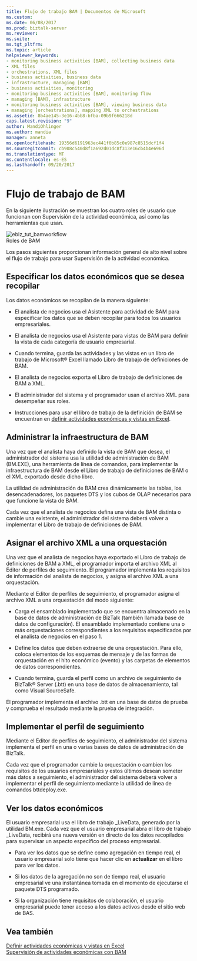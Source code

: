 ```yaml
---
title: Flujo de trabajo BAM | Documentos de Microsoft
ms.custom: 
ms.date: 06/08/2017
ms.prod: biztalk-server
ms.reviewer: 
ms.suite: 
ms.tgt_pltfrm: 
ms.topic: article
helpviewer_keywords:
- monitoring business activities [BAM], collecting business data
- XML files
- orchestrations, XML files
- business activities, business data
- infrastructure, managing [BAM]
- business activities, monitoring
- monitoring business activities [BAM], monitoring flow
- managing [BAM], infrastructure
- monitoring business activities [BAM], viewing business data
- managing [orchestrations], mapping XML to orchestrations
ms.assetid: 8b4ae145-3e16-4bb8-bfba-09b9f666218d
caps.latest.revision: "9"
author: MandiOhlinger
ms.author: mandia
manager: anneta
ms.openlocfilehash: 19356d6191963ec441f0b85c0e987c8515dcf1f4
ms.sourcegitcommit: cb908c540d8f1a692d01dc8f313e16cb4b4e696d
ms.translationtype: MT
ms.contentlocale: es-ES
ms.lasthandoff: 09/20/2017
---
```

# <a name="bam-workflow"></a>Flujo de trabajo de BAM
En la siguiente ilustración se muestran los cuatro roles de usuario que funcionan con Supervisión de la actividad económica, así como las herramientas que usan.  
  
 ![](../core/media/ebiz-tut-bamworkflow.gif "ebiz_tut_bamworkflow")  
Roles de BAM  
  
 Los pasos siguientes proporcionan información general de alto nivel sobre el flujo de trabajo para usar Supervisión de la actividad económica.  
  
## <a name="specifying-the-business-data-to-collect"></a>Especificar los datos económicos que se desea recopilar  
 Los datos económicos se recopilan de la manera siguiente:  
  
-   El analista de negocios usa el Asistente para actividad de BAM para especificar los datos que se deben recopilar para todos los usuarios empresariales.  
  
-   El analista de negocios usa el Asistente para vistas de BAM para definir la vista de cada categoría de usuario empresarial.  
  
-   Cuando termina, guarda las actividades y las vistas en un libro de trabajo de Microsoft® Excel llamado Libro de trabajo de definiciones de BAM.  
  
-   El analista de negocios exporta el Libro de trabajo de definiciones de BAM a XML.  
  
-   El administrador del sistema y el programador usan el archivo XML para desempeñar sus roles.  
  
-   Instrucciones para usar el libro de trabajo de la definición de BAM se encuentran en [definir actividades económicas y vistas en Excel](../core/defining-business-activities-and-views-in-excel.md).  
  
## <a name="managing-the-bam-infrastructure"></a>Administrar la infraestructura de BAM  
 Una vez que el analista haya definido la vista de BAM que desea, el administrador del sistema usa la utilidad de administración de BAM (BM.EXE), una herramienta de línea de comandos, para implementar la infraestructura de BAM desde el Libro de trabajo de definiciones de BAM o el XML exportado desde dicho libro.  
  
 La utilidad de administración de BAM crea dinámicamente las tablas, los desencadenadores, los paquetes DTS y los cubos de OLAP necesarios para que funcione la vista de BAM.  
  
 Cada vez que el analista de negocios defina una vista de BAM distinta o cambie una existente, el administrador del sistema deberá volver a implementar el Libro de trabajo de definiciones de BAM.  
  
## <a name="mapping-the-xml-to-an-orchestration"></a>Asignar el archivo XML a una orquestación  
 Una vez que el analista de negocios haya exportado el Libro de trabajo de definiciones de BAM a XML, el programador importa el archivo XML al Editor de perfiles de seguimiento. El programador implementa los requisitos de información del analista de negocios, y asigna el archivo XML a una orquestación.  
  
 Mediante el Editor de perfiles de seguimiento, el programador asigna el archivo XML a una orquestación del modo siguiente:  
  
-   Carga el ensamblado implementado que se encuentra almacenado en la base de datos de administración de BizTalk (también llamada base de datos de configuración). El ensamblado implementado contiene una o más orquestaciones correspondientes a los requisitos especificados por el analista de negocios en el paso 1.  
  
-   Define los datos que deben extraerse de una orquestación. Para ello, coloca elementos de los esquemas de mensaje y de las formas de orquestación en el hito económico (evento) y las carpetas de elementos de datos correspondientes.  
  
-   Cuando termina, guarda el perfil como un archivo de seguimiento de BizTalk® Server (.btt) en una base de datos de almacenamiento, tal como Visual SourceSafe.  
  
 El programador implementa el archivo .btt en una base de datos de prueba y comprueba el resultado mediante la prueba de integración.  
  
## <a name="deploying-the-tracking-profile"></a>Implementar el perfil de seguimiento  
 Mediante el Editor de perfiles de seguimiento, el administrador del sistema implementa el perfil en una o varias bases de datos de administración de BizTalk.  
  
 Cada vez que el programador cambie la orquestación o cambien los requisitos de los usuarios empresariales y estos últimos desean someter más datos a seguimiento, el administrador del sistema deberá volver a implementar el perfil de seguimiento mediante la utilidad de línea de comandos bttdeploy.exe.  
  
## <a name="viewing-the-business-data"></a>Ver los datos económicos  
 El usuario empresarial usa el libro de trabajo _LiveData, generado por la utilidad BM.exe. Cada vez que el usuario empresarial abra el libro de trabajo _LiveData, recibirá una nueva versión en directo de los datos recopilados para supervisar un aspecto específico del proceso empresarial.  
  
-   Para ver los datos que se define como agregación en tiempo real, el usuario empresarial solo tiene que hacer clic en **actualizar** en el libro para ver los datos.  
  
-   Si los datos de la agregación no son de tiempo real, el usuario empresarial ve una instantánea tomada en el momento de ejecutarse el paquete DTS programado.  
  
-   Si la organización tiene requisitos de colaboración, el usuario empresarial puede tener acceso a los datos activos desde el sitio web de BAS.  
  
## <a name="see-also"></a>Vea también  
 [Definir actividades económicas y vistas en Excel](../core/defining-business-activities-and-views-in-excel.md)   
 [Supervisión de actividades económicas con BAM](../core/monitoring-business-activities-with-bam.md)